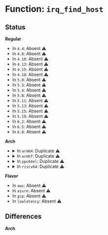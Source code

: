 # Function: <code>irq_find_host</code>

## Status
<b>Regular</b>
<ul>
<li>
In <code>4.4</code>: Absent ⚠️
</li>
<li>
In <code>4.8</code>: Absent ⚠️
</li>
<li>
In <code>4.10</code>: Absent ⚠️
</li>
<li>
In <code>4.13</code>: Absent ⚠️
</li>
<li>
In <code>4.15</code>: Absent ⚠️
</li>
<li>
In <code>4.18</code>: Absent ⚠️
</li>
<li>
In <code>5.0</code>: Absent ⚠️
</li>
<li>
In <code>5.3</code>: Absent ⚠️
</li>
<li>
In <code>5.4</code>: Absent ⚠️
</li>
<li>
In <code>5.8</code>: Absent ⚠️
</li>
<li>
In <code>5.11</code>: Absent ⚠️
</li>
<li>
In <code>5.13</code>: Absent ⚠️
</li>
<li>
In <code>5.15</code>: Absent ⚠️
</li>
<li>
In <code>5.19</code>: Absent ⚠️
</li>
<li>
In <code>6.2</code>: Absent ⚠️
</li>
<li>
In <code>6.5</code>: Absent ⚠️
</li>
<li>
In <code>6.8</code>: Absent ⚠️
</li>
</ul>
<b>Arch</b>
<ul>
<li>
<details>
<summary>In <code>arm64</code>: Duplicate ⚠️</summary>

```c
struct irq_domain *irq_find_host(struct device_node *node);
```

**Collision:** Static Duplication

**Inline:** No

**Transformation:** False

**Instances:**

```
In drivers/irqchip/irq-mtk-sysirq.c (ffff800010677e14)
Location: include/linux/irqdomain.h:313
Inline: False
Direct callers:
  - drivers/irqchip/irq-mtk-sysirq.c:mtk_sysirq_of_init
```
```
In drivers/irqchip/irq-mtk-cirq.c (ffff800010678468)
Location: include/linux/irqdomain.h:313
Inline: False
Direct callers:
  - drivers/irqchip/irq-mtk-cirq.c:mtk_cirq_of_init
```
```
In drivers/irqchip/irq-imx-gpcv2.c (ffff800010678a30)
Location: include/linux/irqdomain.h:313
Inline: False
Direct callers:
  - drivers/irqchip/irq-imx-gpcv2.c:imx_gpcv2_irqchip_init
```
```
In drivers/irqchip/irq-mvebu-gicp.c (ffff800010678b28)
Location: include/linux/irqdomain.h:313
Inline: False
Direct callers:
  - drivers/irqchip/irq-mvebu-gicp.c:mvebu_gicp_probe
```
```
In drivers/irqchip/irq-mvebu-odmi.c (ffff800010679d50)
Location: include/linux/irqdomain.h:313
Inline: False
Direct callers:
  - drivers/irqchip/irq-mvebu-odmi.c:mvebu_odmi_init
```
```
In drivers/irqchip/irq-sni-exiu.c (ffff80001067c518)
Location: include/linux/irqdomain.h:313
Inline: False
Direct callers:
  - drivers/irqchip/irq-sni-exiu.c:exiu_dt_init
```
```
In drivers/irqchip/irq-meson-gpio.c (ffff80001067cbb8)
Location: include/linux/irqdomain.h:313
Inline: False
Direct callers:
  - drivers/irqchip/irq-meson-gpio.c:meson_gpio_irq_of_init
```
```
In drivers/irqchip/qcom-pdc.c (ffff80001067ce80)
Location: include/linux/irqdomain.h:313
Inline: False
Direct callers:
  - drivers/irqchip/qcom-pdc.c:qcom_pdc_init
```
```
In drivers/irqchip/irq-ti-sci-intr.c (ffff80001067df00)
Location: include/linux/irqdomain.h:313
Inline: False
Direct callers:
  - drivers/irqchip/irq-ti-sci-intr.c:ti_sci_intr_irq_domain_probe
```
```
In drivers/irqchip/irq-ti-sci-inta.c (ffff80001067e538)
Location: include/linux/irqdomain.h:313
Inline: False
Direct callers:
  - drivers/irqchip/irq-ti-sci-inta.c:ti_sci_inta_irq_domain_probe
```
```
In drivers/pci/of.c (ffff8000106f92b8)
Location: include/linux/irqdomain.h:313
Inline: False
Direct callers:
  - drivers/pci/of.c:pci_host_bridge_of_msi_domain
```
```
In drivers/of/irq.c (ffff800010b744c8)
Location: include/linux/irqdomain.h:313
Inline: False
Direct callers:
  - drivers/of/irq.c:of_irq_get
```
**Symbols:**

```
ffff800010677e14-ffff800010677eb0: irq_find_host (STB_LOCAL)
ffff800010678468-ffff800010678504: irq_find_host (STB_LOCAL)
ffff800010678a30-ffff800010678acc: irq_find_host (STB_LOCAL)
ffff800010678b28-ffff800010678bc4: irq_find_host (STB_LOCAL)
ffff800010679d50-ffff800010679dec: irq_find_host (STB_LOCAL)
ffff80001067c518-ffff80001067c5b4: irq_find_host (STB_LOCAL)
ffff80001067cbb8-ffff80001067cc54: irq_find_host (STB_LOCAL)
ffff80001067ce80-ffff80001067cf1c: irq_find_host (STB_LOCAL)
ffff80001067df00-ffff80001067df9c: irq_find_host (STB_LOCAL)
ffff80001067e538-ffff80001067e5d4: irq_find_host (STB_LOCAL)
ffff8000106f92b8-ffff8000106f9354: irq_find_host (STB_LOCAL)
ffff800010b744c8-ffff800010b74568: irq_find_host (STB_LOCAL)
```
</details>
</li>
<li>
<details>
<summary>In <code>armhf</code>: Duplicate ⚠️</summary>

```c
struct irq_domain *irq_find_host(struct device_node *node);
```

**Collision:** Static Duplication

**Inline:** No

**Transformation:** False

**Instances:**

```
In arch/arm/mach-exynos/suspend.c (c032e13c)
Location: include/linux/irqdomain.h:313
Inline: False
Direct callers:
  - arch/arm/mach-exynos/suspend.c:exynos_pmu_irq_init
```
```
In arch/arm/mach-imx/gpc.c (c0332d14)
Location: include/linux/irqdomain.h:313
Inline: False
Direct callers:
  - arch/arm/mach-imx/gpc.c:imx_gpc_init
```
```
In arch/arm/mach-omap2/omap-wakeupgen.c (c033c6b8)
Location: include/linux/irqdomain.h:313
Inline: False
Direct callers:
  - arch/arm/mach-omap2/omap-wakeupgen.c:wakeupgen_init
```
```
In drivers/irqchip/irq-alpine-msi.c (c08133d0)
Location: include/linux/irqdomain.h:313
Inline: False
Direct callers:
  - drivers/irqchip/irq-alpine-msi.c:alpine_msix_init
```
```
In drivers/irqchip/irq-tegra.c (c08143ac)
Location: include/linux/irqdomain.h:313
Inline: False
Direct callers:
  - drivers/irqchip/irq-tegra.c:tegra_ictlr_init
```
```
In drivers/irqchip/irq-renesas-rza1.c (c0820220)
Location: include/linux/irqdomain.h:313
Inline: False
Direct callers:
  - drivers/irqchip/irq-renesas-rza1.c:rza1_irqc_probe
```
```
In drivers/irqchip/irq-crossbar.c (c0820998)
Location: include/linux/irqdomain.h:313
Inline: False
Direct callers:
  - drivers/irqchip/irq-crossbar.c:irqcrossbar_init
```
```
In drivers/irqchip/irq-vf610-mscm-ir.c (c0820d54)
Location: include/linux/irqdomain.h:313
Inline: False
Direct callers:
  - drivers/irqchip/irq-vf610-mscm-ir.c:vf610_mscm_ir_of_init
```
```
In drivers/irqchip/irq-mtk-sysirq.c (c0821010)
Location: include/linux/irqdomain.h:313
Inline: False
Direct callers:
  - drivers/irqchip/irq-mtk-sysirq.c:mtk_sysirq_of_init
```
```
In drivers/irqchip/irq-mtk-cirq.c (c0821598)
Location: include/linux/irqdomain.h:313
Inline: False
Direct callers:
  - drivers/irqchip/irq-mtk-cirq.c:mtk_cirq_of_init
```
```
In drivers/irqchip/irq-imx-gpcv2.c (c08219dc)
Location: include/linux/irqdomain.h:313
Inline: False
Direct callers:
  - drivers/irqchip/irq-imx-gpcv2.c:imx_gpcv2_irqchip_init
```
```
In drivers/irqchip/irq-uniphier-aidet.c (c08220fc)
Location: include/linux/irqdomain.h:313
Inline: False
Direct callers:
  - drivers/irqchip/irq-uniphier-aidet.c:uniphier_aidet_probe
```
```
In drivers/irqchip/irq-meson-gpio.c (c08226b0)
Location: include/linux/irqdomain.h:313
Inline: False
Direct callers:
  - drivers/irqchip/irq-meson-gpio.c:meson_gpio_irq_of_init
```
```
In drivers/irqchip/qcom-pdc.c (c0822a38)
Location: include/linux/irqdomain.h:313
Inline: False
Direct callers:
  - drivers/irqchip/qcom-pdc.c:qcom_pdc_init
```
```
In drivers/pci/of.c (c08918d0)
Location: include/linux/irqdomain.h:313
Inline: False
Direct callers:
  - drivers/pci/of.c:pci_host_bridge_of_msi_domain
```
```
In drivers/soc/tegra/pmc.c (c093b5fc)
Location: include/linux/irqdomain.h:313
Inline: False
```
```
In drivers/of/irq.c (c0c568e4)
Location: include/linux/irqdomain.h:313
Inline: False
Direct callers:
  - drivers/of/irq.c:of_irq_get
```
**Symbols:**

```
c032e13c-c032e1dc: irq_find_host (STB_LOCAL)
c0332d14-c0332db4: irq_find_host (STB_LOCAL)
c033c6b8-c033c758: irq_find_host (STB_LOCAL)
c08133d0-c0813474: irq_find_host (STB_LOCAL)
c08143ac-c081444c: irq_find_host (STB_LOCAL)
c0820220-c08202c4: irq_find_host (STB_LOCAL)
c0820998-c0820a38: irq_find_host (STB_LOCAL)
c0820d54-c0820df4: irq_find_host (STB_LOCAL)
c0821010-c08210b0: irq_find_host (STB_LOCAL)
c0821598-c0821638: irq_find_host (STB_LOCAL)
c08219dc-c0821a7c: irq_find_host (STB_LOCAL)
c08220fc-c08221a0: irq_find_host (STB_LOCAL)
c08226b0-c0822750: irq_find_host (STB_LOCAL)
c0822a38-c0822adc: irq_find_host (STB_LOCAL)
c08918d0-c0891974: irq_find_host (STB_LOCAL)
c093b5fc-c093b6a0: irq_find_host (STB_LOCAL)
c0c568e4-c0c56988: irq_find_host (STB_LOCAL)
```
</details>
</li>
<li>
<details>
<summary>In <code>ppc64el</code>: Duplicate ⚠️</summary>

```c
struct irq_domain *irq_find_host(struct device_node *node);
```

**Collision:** Static Duplication

**Inline:** No

**Transformation:** False

**Instances:**

```
In drivers/pci/of.c (c000000000876920)
Location: include/linux/irqdomain.h:313
Inline: False
Direct callers:
  - drivers/pci/of.c:pci_host_bridge_of_msi_domain
```
```
In drivers/of/irq.c (c000000000c51500)
Location: include/linux/irqdomain.h:313
Inline: False
Direct callers:
  - drivers/of/irq.c:of_irq_get
```
**Symbols:**

```
c000000000876920-c0000000008769e4: irq_find_host (STB_LOCAL)
c000000000c51500-c000000000c515c4: irq_find_host (STB_LOCAL)
```
</details>
</li>
<li>
<details>
<summary>In <code>riscv64</code>: Duplicate ⚠️</summary>

```c
struct irq_domain *irq_find_host(struct device_node *node);
```

**Collision:** Static Duplication

**Inline:** No

**Transformation:** False

**Instances:**

```
In drivers/pci/of.c (ffffffe0004c9790)
Location: include/linux/irqdomain.h:313
Inline: False
Direct callers:
  - drivers/pci/of.c:pci_host_bridge_of_msi_domain
```
```
In drivers/of/irq.c (ffffffe000727e64)
Location: include/linux/irqdomain.h:313
Inline: False
Direct callers:
  - drivers/of/irq.c:of_irq_get
```
**Symbols:**

```
ffffffe000727e64-ffffffe000727ef8: irq_find_host (STB_LOCAL)
ffffffe0004c9790-ffffffe0004c9824: irq_find_host (STB_LOCAL)
```
</details>
</li>
</ul>
<b>Flavor</b>
<ul>
<li>
In <code>aws</code>: Absent ⚠️
</li>
<li>
In <code>azure</code>: Absent ⚠️
</li>
<li>
In <code>gcp</code>: Absent ⚠️
</li>
<li>
In <code>lowlatency</code>: Absent ⚠️
</li>
</ul>

## Differences
<b>Arch</b>
<ul>
</ul>
